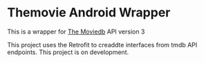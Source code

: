 # Themovie Android Wrapper

This is a wrapper for <a href="https://www.themoviedb.org/documentation/api">The Moviedb</a> API version 3

This project uses the Retrofit to creaddte interfaces from tmdb API endpoints.
This project is on development.

